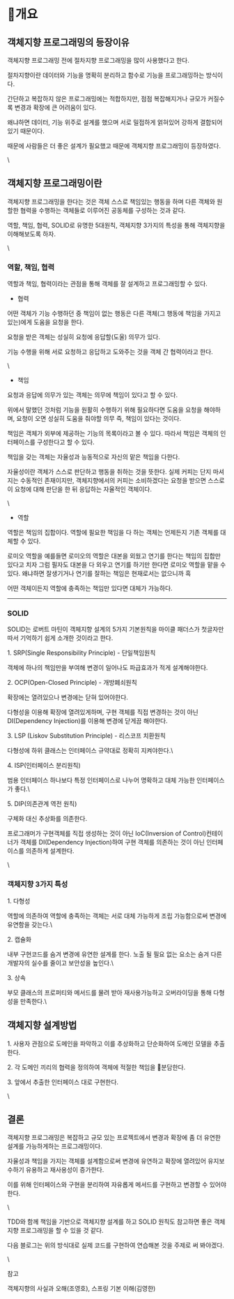 # 개요

## 객체지향 프로그래밍의 등장이유

객체지향 프로그래밍 전에 절차지향 프로그래밍을 많이 사용했다고 한다.

절차지향이란 데이터와 기능을 명확히 분리하고 함수로 기능을 프로그래밍하는 방식이다.

간단하고 복잡하지 않은 프로그래밍에는 적합하지만, 점점 복잡해지거나 규모가 커질수록 변경과 확장에 큰 어려움이 있다.

왜냐하면 데이터, 기능 위주로 설계를 했으며 서로 밀접하게 얽혀있어 강하게 결합되어 있기 때문이다.

때문에 사람들은 더 좋은 설계가 필요했고 때문에 객체지향 프로그래밍이 등장하였다.

\


## 객체지향 프로그래밍이란

객체지향 프로그래밍을 한다는 것은 객체 스스로 책임있는 행동을 하며 다른 객체와 원할한 협력을 수행하는 객체들로 이루어진 공동체를 구성하는 것과 같다.&#x20;

역할, 책임, 협력, SOLID로 유명한 5대원칙, 객체지향 3가지의 특성을 통해 객체지향을 이해해보도록 하자.

\


### **역할, 책임, 협력**

역할과 책임, 협력이라는 관점을 통해 객체를 잘 설계하고 프로그래밍할 수 있다.&#x20;



* 협력

어떤 객체가 기능 수행하던 중 책임이 없는 행동은 다른 객체(그 행동에 책임을 가지고 있는)에게 도움을 요청을 한다.

요청을 받은 객체는 성실히 요청에 응답할(도울) 의무가 있다.

기능 수행을 위해 서로 요청하고 응답하고 도와주는 것을 객체 간 협력이라고 한다.

\


* 책임

요청과 응답에 의무가 있는 객체는 의무에 책임이 있다고 할 수 있다.&#x20;

위에서 말했던 것처럼 기능을 원활히 수행하기 위해 필요하다면 도움을 요청을 해야하며, 요청이 오면 성실히 도움을 줘야할 의무 즉, 책임이  있다는 것이다.

책임은 객체가 외부에 제공하는 기능의 목록이라고 볼 수 있다. 따라서 책임은 객체의 인터페이스를 구성한다고 할 수 있다.

책임을 갖는 객체는 자율성과 능동적으로 자신의 맡은 책임을 다한다.

자율성이란 객체가 스스로 판단하고 행동을 취하는 것을 뜻한다. 실제 커피는 단지 마셔지는 수동적인 존재이지만, 객체지향에서의 커피는 소비하겠다는 요청을 받으면 스스로 이 요청에 대해 판단을 한 뒤 응답하는 자율적인 객체이다.

\


* 역할

역할은 책임의 집합이다. 역할에 필요한 책임을 다 하는 객체는 언제든지 기존 객체를 대체할 수 있다.

로미오 역할을 예를들면 로미오의 역할은 대본을 외웠고 연기를 한다는 책임의 집합만 있다고 치자 그럼 필자도 대본을 다 외우고 연기를 하기만 한다면 로미오 역할을 맡을 수 있다. 왜냐하면 잘생기거나 연기를 잘하는 책임은 현재로서는 없으니까 흑&#x20;

어떤 객체이든지 역할에 충족하는 책임만 있다면 대체가 가능하다.

****

### **SOLID**

SOLID는 로버트 마틴이 객체지향 설계의 5가지 기본원칙을 마이클 패더스가 첫글자만 따서 기억하기 쉽게 소개한 것이라고 한다.



1\. SRP(Single Responsibility Principle) - 단일책임원칙

객체에 하나의 책임만을 부여해 변경이 일어나도 파급효과가 적게 설계해야한다.



2\. OCP(Open-Closed Principle) - 개방폐쇠원칙

확장에는 열려있으나 변경에는 닫혀 있어야한다.

다형성을 이용해 확장에 열려있게하며, 구현 객체를 직접 변경하는 것이 아닌 DI(Dependency Injection)를 이용해 변경에 닫게끔 해야한다.



3\. LSP (Liskov Substitution Principle) - 리스코프 치환원칙

다형성에 하위 클래스는 인터페이스 규약대로 정확히 지켜야한다.\


4\. ISP(인터페이스 분리원칙)

범용 인터페이스 하나보다 특정 인터페이스로 나누어 명확하고 대체 가능한 인터페이스가 좋다.\


5\. DIP(의존관계 역전 원칙)

구체화 대신 추상화를 의존한다.

프로그래머가 구현객체를 직접 생성하는 것이 아닌 IoC(Inversion of Control)컨테이너가 객체를 DI(Dependency Injection)하여 구현 객체를 의존하는 것이 아닌 인터페이스를 의존하게 설계한다.

\


### **객체지향 3가지 특성**

1\. 다형성

역할에 의존하여 역할에 충족하는 객체는 서로 대체 가능하게 조립 가능함으로써 변경에 유연함을 갖는다.\


2\. 캡슐화

내부 구현코드를 숨겨 변경에 유연한 설계를 한다. 노출 될 필요 없는 요소는 숨겨 다른 개발자의 실수를 줄이고 보안성을 높인다.\


3\. 상속&#x20;

부모 클래스의 프로퍼티와 메서드를 물려 받아 재사용가능하고 오버라이딩을 통해 다형성을 만족한다.\


####

## 객체지향 설계방법

1\. 사용자 관점으로 도메인을 파악하고 이를 추상화하고 단순화하여 도메인 모델을 추출한다.&#x20;

2\. 각 도메인 끼리의 협력을 정의하여 객체에 적절한 책임을 분담한다.

3\. 앞에서 추출한 인터페이스 대로 구현한다.

\


## 결론

객체지향 프로그래밍은 복잡하고 규모 있는 프로젝트에서 변경과 확장에 좀 더 유연한 설계를 가능하게하는 프로그래밍이다.

자율성과 책임을 가지는 객체를 설계함으로써 변경에 유연하고 확장에 열려있어 유지보수하기 유용하고 재사용성이 증가한다.

이를 위해 인터페이스와 구현을 분리하여 자유롭게 메서드를 구현하고 변경할 수 있어야한다.

\


TDD와 함께 책임을 기반으로 객체지향 설계를 하고 SOLID 원칙도 참고하면 좋은 객체지향 프로그래밍을 할 수 있을 것 같다.

다음 블로그는 위의 방식대로 실제 코드를 구현하여 연습해본 것을 주제로 써 봐야겠다.

\


참고

객체지향의 사실과 오해(조영호), 스프링 기본 이해(김영한)
